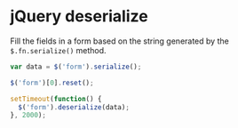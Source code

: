 # jQuery deserialize

Fill the fields in a form based on the string generated by the `$.fn.serialize()` method.

```javascript
var data = $('form').serialize();

$('form')[0].reset();

setTimeout(function() {
  $('form').deserialize(data);
}, 2000);
```
